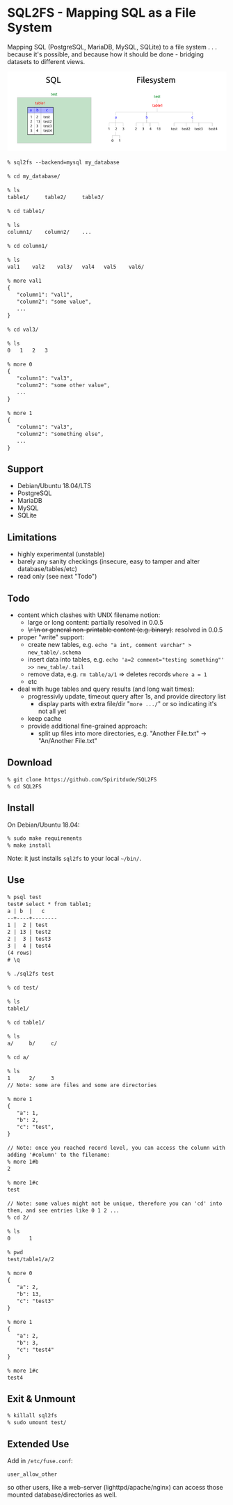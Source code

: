 # SQL2FS - Mapping SQL as a File System

Mapping SQL (PostgreSQL, MariaDB, MySQL, SQLite) to a file system . . . because it's possible, and because how it should be done - bridging datasets to different views.

![SQL2FS Concept](images/sql2fs-example.png)

```
% sql2fs --backend=mysql my_database

% cd my_database/

% ls
table1/     table2/     table3/

% cd table1/

% ls
column1/    column2/    ...

% cd column1/

% ls
val1    val2    val3/   val4   val5    val6/ 

% more val1
{
   "column1": "val1",
   "column2": "some value",
   ...
}

% cd val3/

% ls
0   1   2   3 

% more 0
{
   "column1": "val3",
   "column2": "some other value",
   ...
}

% more 1
{
   "column1": "val3",
   "column2": "something else",
   ...
}
```

## Support
- Debian/Ubuntu 18.04/LTS
- PostgreSQL
- MariaDB
- MySQL
- SQLite

## Limitations
- highly experimental (unstable)
- barely any sanity checkings (insecure, easy to tamper and alter database/tables/etc)
- read only (see next "Todo")

## Todo
- content which clashes with UNIX filename notion:
  - large or long content: partially resolved in 0.0.5
  - ~~\r \n or general non-printable content (e.g. binary)~~: resolved in 0.0.5
- proper "write" support:
  - create new tables, e.g. `echo "a int, comment varchar" > new_table/.schema`
  - insert data into tables, e.g. `echo 'a=2 comment="testing something"' >> new_table/.tail`
  - remove data, e.g. `rm table/a/1` => deletes records `where a = 1`
  - etc
- deal with huge tables and query results (and long wait times):
  - progressivly update, timeout query after 1s, and provide directory list
    - display parts with extra file/dir "`more .../`" or so indicating it's not all yet
  - keep cache
  - provide additional fine-grained approach:
    - split up files into more directories, e.g. "Another File.txt" -> "An/Another File.txt"
  
## Download
```
% git clone https://github.com/Spiritdude/SQL2FS
% cd SQL2FS
```

## Install

On Debian/Ubuntu 18.04:
```
% sudo make requirements
% make install
```
Note: it just installs `sql2fs` to your local `~/bin/`.

## Use 
```
% psql test
test# select * from table1;
a | b  |   c
--+----+--------
1 |  2 | test
2 | 13 | test2
2 |  3 | test3
3 |  4 | test4
(4 rows)
# \q

% ./sql2fs test

% cd test/

% ls
table1/

% cd table1/

% ls
a/     b/     c/

% cd a/

% ls
1      2/     3
// Note: some are files and some are directories

% more 1
{
   "a": 1,
   "b": 2,
   "c": "test",
}

// Note: once you reached record level, you can access the column with adding '#column' to the filename:
% more 1#b
2

% more 1#c
test

// Note: some values might not be unique, therefore you can 'cd' into them, and see entries like 0 1 2 ...
% cd 2/

% ls 
0      1

% pwd
test/table1/a/2

% more 0
{ 
   "a": 2,
   "b": 13,
   "c": "test3"
}

% more 1
{ 
   "a": 2,
   "b": 3,
   "c": "test4"
}

% more 1#c
test4

```

## Exit & Unmount
```
% killall sql2fs
% sudo umount test/
```

## Extended Use

Add in `/etc/fuse.conf`:
```
user_allow_other
```

so other users, like a web-server (lighttpd/apache/nginx) can access those mounted database/directories as well.

